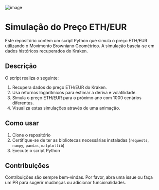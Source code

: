![image](https://github.com/Geek4ManiacsPT/ETH-EUR-Price-Simulation/assets/123905090/84b1324a-3422-472d-8fc0-88a4da053742)

# Simulação do Preço ETH/EUR

Este repositório contém um script Python que simula o preço ETH/EUR utilizando o Movimento Browniano Geométrico. A simulação baseia-se em dados históricos recuperados do Kraken.

## Descrição

O script realiza o seguinte:

1. Recupera dados do preço ETH/EUR do Kraken.
2. Usa retornos logarítmicos para estimar a deriva e volatilidade.
3. Simula o preço ETH/EUR para o próximo ano com 1000 cenários diferentes.
4. Visualiza estas simulações através de uma animação.

## Como usar

1. Clone o repositório
2. Certifique-se de ter as bibliotecas necessárias instaladas (`requests`, `numpy`, `pandas`, `matplotlib`)
3. Execute o script Python

## Contribuições

Contribuições são sempre bem-vindas. Por favor, abra uma issue ou faça um PR para sugerir mudanças ou adicionar funcionalidades.

